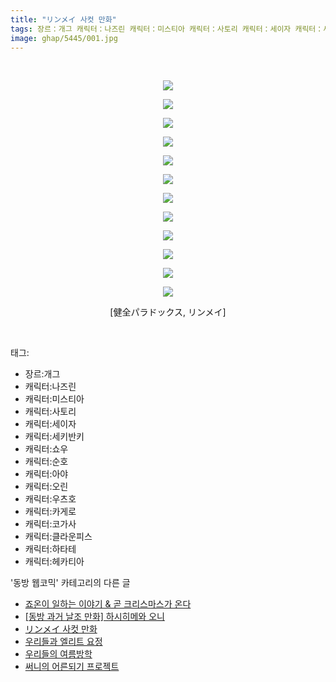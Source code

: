 ```yaml
---
title: "リンメイ 사컷 만화"
tags: 장르：개그 캐릭터：나즈린 캐릭터：미스티아 캐릭터：사토리 캐릭터：세이자 캐릭터：세키반키 캐릭터：쇼우 캐릭터：순호 캐릭터：아야 캐릭터：오린 캐릭터：우츠호 캐릭터：카게로 캐릭터：코가사 캐릭터：클라운피스 캐릭터：하타테 캐릭터：헤카티아 健全パラドックス リンメイ 동방_웹코믹
image: ghap/5445/001.jpg
---
```

<div class="article">
<p style="text-align: center; clear: none; float: none;"><br/></p>
<p style="text-align: center; clear: none; float: none;"><img src="{{ site.nasurl }}/ghap/5445/001.jpg"/></p>
<p style="text-align: center; clear: none; float: none;"><img src="{{ site.nasurl }}/ghap/5445/002.jpg"/></p>
<p style="text-align: center; clear: none; float: none;"><img src="{{ site.nasurl }}/ghap/5445/003.jpg"/></p>
<p style="text-align: center; clear: none; float: none;"><img src="{{ site.nasurl }}/ghap/5445/004.jpg"/></p>
<p style="text-align: center; clear: none; float: none;"><img src="{{ site.nasurl }}/ghap/5445/005.jpg"/></p>
<p style="text-align: center; clear: none; float: none;"><img src="{{ site.nasurl }}/ghap/5445/006.jpg"/></p>
<p style="text-align: center; clear: none; float: none;"><img src="{{ site.nasurl }}/ghap/5445/007.jpg"/></p>
<p style="text-align: center; clear: none; float: none;"><img src="{{ site.nasurl }}/ghap/5445/008.jpg"/></p>
<p style="text-align: center; clear: none; float: none;"><img src="{{ site.nasurl }}/ghap/5445/009.jpg"/></p>
<p style="text-align: center; clear: none; float: none;"><img src="{{ site.nasurl }}/ghap/5445/010.jpg"/></p>
<p style="text-align: center; clear: none; float: none;"><img src="{{ site.nasurl }}/ghap/5445/011.jpg"/></p>
<p style="text-align: center; clear: none; float: none;"><img src="{{ site.nasurl }}/ghap/5445/012.jpg"/></p>
<p style="text-align: center; clear: none; float: none;">[健全パラドックス, リンメイ]</p>
<p><br/></p>
</div><div class="tagTrail">
<p>태그: </p>
<ul>
<li>장르:개그</li>
<li>캐릭터:나즈린</li>
<li>캐릭터:미스티아</li>
<li>캐릭터:사토리</li>
<li>캐릭터:세이자</li>
<li>캐릭터:세키반키</li>
<li>캐릭터:쇼우</li>
<li>캐릭터:순호</li>
<li>캐릭터:아야</li>
<li>캐릭터:오린</li>
<li>캐릭터:우츠호</li>
<li>캐릭터:카게로</li>
<li>캐릭터:코가사</li>
<li>캐릭터:클라운피스</li>
<li>캐릭터:하타테</li>
<li>캐릭터:헤카티아</li>
</ul>
</div><div class="another">
<p>'동방 웹코믹' 카테고리의 다른 글</p>
<ul>
<li><a href="/2018-12-26-ghap_5448">죠온이 일하는 이야기 &amp; 곧 크리스마스가 온다</a></li>
<li><a href="/2018-12-26-ghap_5446">[동방 과거 날조 만화] 하시히메와 오니</a></li>
<li><a href="/2018-12-26-ghap_5445">リンメイ 사컷 만화</a></li>
<li><a href="/2018-12-26-ghap_5444">우리들과 엘리트 요정</a></li>
<li><a href="/2018-12-26-ghap_5443">우리들의 여름방학</a></li>
<li><a href="/2018-12-26-ghap_5442">써니의 어른되기 프로젝트</a></li>
</ul>
</div>